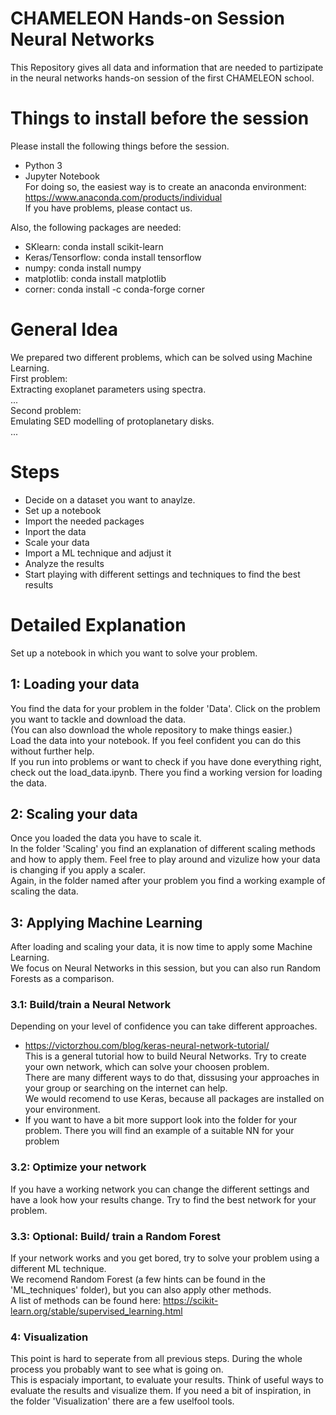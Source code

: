 # CHAMELEON Hands-on Session Neural Networks
This Repository gives all data and information that are needed to partizipate in the neural networks hands-on session of the first CHAMELEON school.

# Things to install before the session

Please install the following things before the session.

- Python 3
- Jupyter Notebook </br>
For doing so, the easiest way is to create an anaconda environment: </br>
https://www.anaconda.com/products/individual </br>
If you have problems, please contact us.

Also, the following packages are needed:
- SKlearn: conda install scikit-learn
- Keras/Tensorflow: conda install tensorflow
- numpy: conda install numpy
- matplotlib: conda install matplotlib
- corner: conda install -c conda-forge corner

# General Idea

We prepared two different problems, which can be solved using Machine Learning. </br>
First problem:</br>
Extracting exoplanet parameters using spectra.</br>
... </br>
Second problem: </br>
Emulating SED modelling of protoplanetary disks. </br>
... </br>



# Steps
- Decide on  a dataset you want to anaylze.
- Set up a notebook 
- Import the needed packages
- Inport the data
- Scale your data
- Import a ML technique and adjust it
- Analyze the results
- Start playing with different settings and techniques to find the best results

# Detailed Explanation

Set up a notebook in which you want to solve your problem.

## 1: Loading your data

You find the data for your problem in the folder 'Data'. Click on the problem you want to tackle and download the data. </br>
(You can also download the whole repository to make things easier.) </br>
Load the data into your notebook. If you feel confident you can do this without further help. </br>
If you run into problems or want to check if you have done everything right, check out the load_data.ipynb. There you find a working version for loading the data.

## 2: Scaling your data

Once you loaded the data you have to scale it. </br>
In the folder 'Scaling' you find an explanation of different scaling methods and how to apply them.
Feel free to play around and vizulize how your data is changing if you apply a scaler. </br>
Again, in the folder named after your problem you find a working example of scaling the data. </br>


## 3: Applying Machine Learning

After loading and scaling your data, it is now time to apply some Machine Learning.</br>
We focus on Neural Networks in this session, but you can also run Random Forests as a comparison.</br>

### 3.1: Build/train a Neural Network

Depending on your level of confidence you can take different approaches.
- https://victorzhou.com/blog/keras-neural-network-tutorial/ </br>
  This is a general tutorial how to build Neural Networks. Try to create your own network, which can solve your choosen problem. </br>
  There are many different ways to do that, dissusing your approaches in your group or searching on the internet can help.</br>
  We would recomend to use Keras, because all packages are installed on your environment. </br>
- If you want to have a bit more support look into the folder for your problem. There you will find an example of a suitable NN for your problem

### 3.2: Optimize your network

If you have a working network you can change the different settings and have a look how your results change. Try to find the best network for your problem.

### 3.3: Optional: Build/ train a Random Forest

If your network works and you get bored, try to solve your problem using a different ML technique. </br>
We recomend Random Forest (a few hints can be found in the 'ML_techniques' folder), but you can also apply other methods. </br>
A list of methods can be found here: https://scikit-learn.org/stable/supervised_learning.html </br>

### 4: Visualization

This point is hard to seperate from all previous steps. During the whole process you probably want to see what is going on. </br>
This is espacialy important, to evaluate your results. Think of useful ways to evaluate the results and visualize them. If you need a bit of inspiration, in the folder 'Visualization' there are a few uselfool tools.


